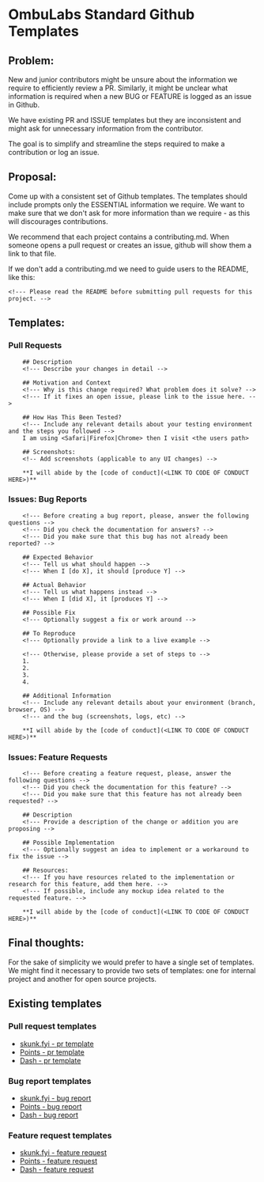 # OmbuLabs Standard Github Templates

## Problem:

New and junior contributors might be unsure about the information we require to
efficiently review a PR. Similarly, it might be unclear what information is required when
a new BUG or FEATURE is logged as an issue in Github.

We have existing PR and ISSUE templates but they are inconsistent and might ask for
unnecessary information from the contributor.

The goal is to simplify  and streamline the steps required to make a contribution or log
an issue.

## Proposal:

Come up with a consistent set of Github templates. The templates should include prompts
only the ESSENTIAL information we require. We want to make sure that we don't ask for more
information than we require - as this will discourages contributions.

We recommend that each project contains a contributing.md. When someone opens a pull
request or creates an issue, github will show them a link to that file.

If we don't add a contributing.md we need to guide users to the README, like this:
```
<!--- Please read the README before submitting pull requests for this project. -->
```

## Templates:

### Pull Requests

```
    ## Description
    <!--- Describe your changes in detail -->

    ## Motivation and Context
    <!--- Why is this change required? What problem does it solve? -->
    <!--- If it fixes an open issue, please link to the issue here. -->

    ## How Has This Been Tested?
    <!--- Include any relevant details about your testing environment and the steps you followed -->
    I am using <Safari|Firefox|Chrome> then I visit <the users path>

    ## Screenshots:
    <!-- Add screenshots (applicable to any UI changes) -->

    **I will abide by the [code of conduct](<LINK TO CODE OF CONDUCT HERE>)**
```


### Issues: Bug Reports

```
    <!--- Before creating a bug report, please, answer the following questions -->
    <!--- Did you check the documentation for answers? -->
    <!--- Did you make sure that this bug has not already been reported? -->

    ## Expected Behavior
    <!--- Tell us what should happen -->
    <!--- When I [do X], it should [produce Y] -->

    ## Actual Behavior
    <!--- Tell us what happens instead -->
    <!--- When I [did X], it [produces Y] -->

    ## Possible Fix
    <!--- Optionally suggest a fix or work around -->

    ## To Reproduce
    <!--- Optionally provide a link to a live example -->

    <!--- Otherwise, please provide a set of steps to -->
    1.
    2.
    3.
    4.

    ## Additional Information
    <!--- Include any relevant details about your environment (branch, browser, OS) -->
    <!--- and the bug (screenshots, logs, etc) -->

    **I will abide by the [code of conduct](<LINK TO CODE OF CONDUCT HERE>)**
```

### Issues: Feature Requests

```
    <!--- Before creating a feature request, please, answer the following questions -->
    <!--- Did you check the documentation for this feature? -->
    <!--- Did you make sure that this feature has not already been requested? -->

    ## Description
    <!--- Provide a description of the change or addition you are proposing -->

    ## Possible Implementation
    <!--- Optionally suggest an idea to implement or a workaround to fix the issue -->

    ## Resources:
    <!--- If you have resources related to the implementation or research for this feature, add them here. -->
    <!--- If possible, include any mockup idea related to the requested feature. -->

    **I will abide by the [code of conduct](<LINK TO CODE OF CONDUCT HERE>)**
```

## Final thoughts:

For the sake of simplicity we would prefer to have a single set of templates. We might
find it necessary to provide two sets of templates: one for internal project and another
for open source projects.

## Existing templates

### Pull request templates

 - [skunk.fyi - pr template](https://github.com/fastruby/skunk.fyi/blob/main/pull_request_template.md)
 - [Points - pr template](https://github.com/fastruby/points/blob/main/pull_request_template.md)
 - [Dash - pr template](https://github.com/fastruby/dash/blob/main/pull_request_template.md)

### Bug report templates

 - [skunk.fyi - bug report](https://github.com/fastruby/skunk.fyi/blob/main/.github/ISSUE_TEMPLATE/bug_report.md)
 - [Points - bug report](https://github.com/fastruby/points/blob/main/.github/ISSUE_TEMPLATE/bug_report.md?plain=1)
 - [Dash - bug report](https://github.com/fastruby/dash/blob/main/.github/ISSUE_TEMPLATE/bug_report.md)

### Feature request templates

 - [skunk.fyi - feature request](https://github.com/fastruby/skunk.fyi/blob/main/.github/ISSUE_TEMPLATE/feature_request.md)
 - [Points - feature request](https://github.com/fastruby/points/blob/main/.github/ISSUE_TEMPLATE/feature_request.md)
 - [Dash - feature request](https://github.com/fastruby/dash/blob/main/.github/ISSUE_TEMPLATE/feature_request.md)
